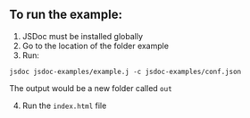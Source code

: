 ## To run the example:

1. JSDoc must be installed globally
2. Go to the location of the folder example
3. Run:

  `jsdoc jsdoc-examples/example.j -c jsdoc-examples/conf.json`

  The output would be a new folder called `out`

4. Run the `index.html` file
